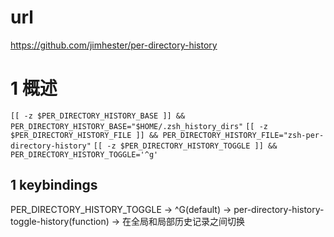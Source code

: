 # url

https://github.com/jimhester/per-directory-history

# 1 概述

`[[ -z $PER_DIRECTORY_HISTORY_BASE ]] && PER_DIRECTORY_HISTORY_BASE="$HOME/.zsh_history_dirs"`
`[[ -z $PER_DIRECTORY_HISTORY_FILE ]] && PER_DIRECTORY_HISTORY_FILE="zsh-per-directory-history"`
`[[ -z $PER_DIRECTORY_HISTORY_TOGGLE ]] && PER_DIRECTORY_HISTORY_TOGGLE='^g'`

## 1 keybindings

PER_DIRECTORY_HISTORY_TOGGLE -> ^G(default) -> per-directory-history-toggle-history(function) -> 在全局和局部历史记录之间切换

